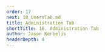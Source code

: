 ```yaml
---
order: 17
next: 18_UsersTab.md
title: Administration Tab
shortTitle: 16. Administration Tab
author: Jason Kerbelis
headerDepth: 4
---
```



<VidStack
  src="https://www.youtube.com/watch?v=GgP6eqRCAWM&list=PLm1Nyfu8s-DeXpRg8B5bqnrLH7HXetzWn&index=16"
  poster="../../assets/training-videos/Administration Tab.jpg"
/>